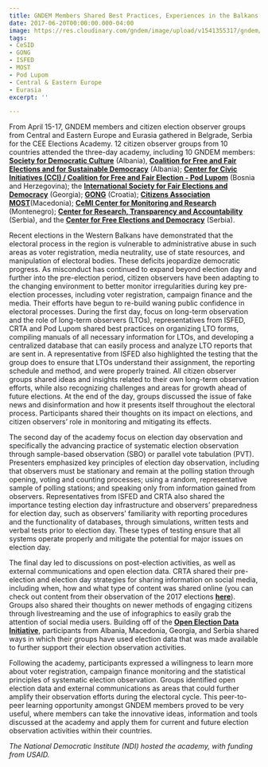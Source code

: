 ```yaml
---
title: GNDEM Members Shared Best Practices, Experiences in the Balkans and Eurasia
date: 2017-06-20T00:00:00.000-04:00
image: https://res.cloudinary.com/gndem/image/upload/v1541355317/gndem/gndem-members-shared-best-practices-experiences-in-the-balkans-and-eurasia.jpg
tags:
- CeSID
- GONG
- ISFED
- MOST
- Pod Lupom
- Central & Eastern Europe
- Eurasia
excerpt: ''

---
```

From April 15-17, GNDEM members and citizen election observer groups from Central and Eastern Europe and Eurasia gathered in Belgrade, Serbia for the CEE Elections Academy. 12 citizen observer groups from 10 countries attended the three-day academy, including 10 GNDEM members: [**Society for Democratic Culture**](http://www.gndem.org/sdc) (Albania), [**Coalition for Free and Fair Elections and for Sustainable Democracy**](http://www.kzln.org.al/) (Albania); [**Center for Civic Initiatives (CCI) / Coalition for Free and Fair Election - Pod Lupom**](http://podlupom.org/v2/) (Bosnia and Herzegovina); the [**International Society for Fair Elections and Democracy**](http://www.isfed.ge/) (Georgia); [**GONG**](http://gong.hr/en/) (Croatia); [**Citizens Association MOST**](http://www.most.org.mk/index.php?lang=en)(Macedonia); [**CeMI Center for Monitoring and Research**](http://cemi.org.me/en/o-nama/) (Montenegro); [**Center for Research, Transparency and Accountability**](http://crta.rs/sr/pocetna/) (Serbia), and the [**Center for Free Elections and Democracy**](http://www.enemo.eu/en/members/members/30-serbia-center-for-free-elections-and-democracy) (Serbia).

Recent elections in the Western Balkans have demonstrated that the electoral process in the region is vulnerable to administrative abuse in such areas as voter registration, media neutrality, use of state resources, and manipulation of electoral bodies. These deficits jeopardize democratic progress. As misconduct has continued to expand beyond election day and further into the pre-election period, citizen observers have been adapting to the changing environment to better monitor irregularities during key pre-election processes, including voter registration, campaign finance and the media. Their efforts have begun to re-build waning public confidence in electoral processes. During the first day, focus on long-term observation and the role of long-term observers (LTOs), representatives from ISFED, CRTA and Pod Lupom shared best practices on organizing LTO forms, compiling manuals of all necessary information for LTOs, and developing a centralized database that can easily process and analyze LTO reports that are sent in. A representative from ISFED also highlighted the testing that the group does to ensure that LTOs understand their assignment, the reporting schedule and method, and were properly trained. All citizen observer groups shared ideas and insights related to their own long-term observation efforts, while also recognizing challenges and areas for growth ahead of future elections. At the end of the day, groups discussed the issue of fake news and disinformation and how it presents itself throughout the electoral process. Participants shared their thoughts on its impact on elections, and citizen observers’ role in monitoring and mitigating its effects.

The second day of the academy focus on election day observation and specifically the advancing practice of systematic election observation through sample-based observation (SBO) or parallel vote tabulation (PVT). Presenters emphasized key principles of election day observation, including that observers must be stationary and remain at the polling station through opening, voting and counting processes; using a random, representative sample of polling stations; and speaking only from information gained from observers. Representatives from ISFED and CRTA also shared the importance testing election day infrastructure and observers’ preparedness for election day, such as observers’ familiarity with reporting procedures and the functionality of databases, through simulations, written tests and verbal tests prior to election day. These types of testing ensure that all systems operate properly and mitigate the potential for major issues on election day.

The final day led to discussions on post-election activities, as well as external communications and open election data. CRTA shared their pre-election and election day strategies for sharing information on social media, including when, how and what type of content was shared online (you can check out content from their observation of the 2017 elections [**here**](https://www.facebook.com/gradjaninastrazi/?hc_ref=PAGES_TIMELINE)). Groups also shared their thoughts on newer methods of engaging citizens through livestreaming and the use of infographics to easily grab the attention of social media users. Building off of the [**Open Election Data Initiative**](http://www.openelectiondata.net/en/), participants from Albania, Macedonia, Georgia, and Serbia shared ways in which their groups have used election data that was made available to further support their election observation activities.

Following the academy, participants expressed a willingness to learn more about voter registration, campaign finance monitoring and the statistical principles of systematic election observation. Groups identified open election data and external communications as areas that could further amplify their observation efforts during the electoral cycle. This peer-to-peer learning opportunity amongst GNDEM members proved to be very useful, where members can take the innovative ideas, information and tools discussed at the academy and apply them for current and future election observation activities within their countries.

_The National Democratic Institute (NDI) hosted the academy, with funding from USAID._